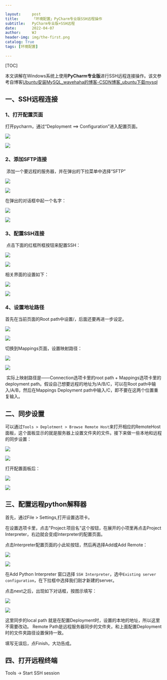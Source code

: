 ```yaml
---

layout:     post
title:      「环境配置」PyCharm专业版SSH远程操作
subtitle:   PyCharm专业版+SSH远程
date:       2022-04-07
author:     WJ
header-img: img/the-first.png
catalog: True
tags: [环境配置]
   
---
```


[TOC]

​         本文讲解在Windows系统上使用**PyCharm专业版**进行SSH远程连接操作。该文参考自博客[Ubuntu安装MySQL_wavehaha的博客-CSDN博客_ubuntu下载mysql](https://blog.csdn.net/sdkjkfk/article/details/108202094)

## 一、SSH远程连接

### 1、打开配置页面		

打开pycharm，通过“Deployment ==> Configuration”进入配置页面。

![]({{site.baseurl}}\img-post\环境配置\2022-04-07-PyCharm专业版SSH远程操作\打开配置页面.png)

![](..//img-post/环境配置/2022-04-07-PyCharm专业版SSH远程操作/打开配置页面.png)

### 2、添加SFTP连接

​		添加一个要远程的服务器，并在弹出的下拉菜单中选择“SFTP”

![]({{site.baseurl}}\img-post\环境配置\2022-04-07-PyCharm专业版SSH远程操作\添加SFTP的连接.png)

![](..//img-post/环境配置/2022-04-07-PyCharm专业版SSH远程操作/添加SFTP的连接.png)

在弹出的对话框中起一个名字：

![]({{site.baseurl}}\img-post\环境配置\2022-04-07-PyCharm专业版SSH远程操作\对话框起名字.png)

![](..//img-post/环境配置/2022-04-07-PyCharm专业版SSH远程操作/对话框起名字.png)

### 3、配置SSH连接

​	点击下面的红框所框按钮来配置SSH：

![]({{site.baseurl}}\img-post\环境配置\2022-04-07-PyCharm专业版SSH远程操作\配置SSH.png)

![](..//img-post/环境配置/2022-04-07-PyCharm专业版SSH远程操作/配置SSH.png)

相关界面的设置如下：

![]({{site.baseurl}}\img-post\环境配置\2022-04-07-PyCharm专业版SSH远程操作\SSH配置.png)

![](..//img-post/环境配置/2022-04-07-PyCharm专业版SSH远程操作/SSH配置.png)

### 4、设置地址路径

首先在当前页面的Root path中设置/，后面还要再进一步设定。

![]({{site.baseurl}}\img-post\环境配置\2022-04-07-PyCharm专业版SSH远程操作\设置root_path.png)

![](..//img-post/环境配置/2022-04-07-PyCharm专业版SSH远程操作/设置root_path.png)

切换到Mappings页面，设置映射路径：

![]({{site.baseurl}}\img-post\环境配置\2022-04-07-PyCharm专业版SSH远程操作\设置映射路径.png)

![](..//img-post/环境配置/2022-04-07-PyCharm专业版SSH远程操作/设置映射路径.png)

​		实际上映射路径是——Connection选项卡里的root path + Mappings选项卡里的deployment path。假设自己想要远程的地址为/A/B/C，可以在Root path中输入/A/B，然后在Mappings Deployment path中输入/C，即不要在这两个位置重复输入。

## 二、同步设置

​		可以通过`Tools > Deplotment > Browse Remote Host`来打开相应的RemoteHost面板，这个面板显示的就是服务器上设置文件夹的文件。接下来做一些本地和远程的同步设置：

![]({{site.baseurl}}\img-post\环境配置\2022-04-07-PyCharm专业版SSH远程操作\打开同步设置.png)

![](..//img-post/环境配置/2022-04-07-PyCharm专业版SSH远程操作/打开同步设置.png)

打开配置面板后：

![]({{site.baseurl}}\img-post\环境配置\2022-04-07-PyCharm专业版SSH远程操作\设置远程上传.png)

![](..//img-post/环境配置/2022-04-07-PyCharm专业版SSH远程操作/设置远程上传.png)

## 三、配置远程python解释器

首先，通过File > Settings,打开设置选项卡。

在设置选项卡里，点击"Project:项目名"这个按钮，在展开的小项里再点击Project Interpreter，右边就会变成Interpreter的配置页面。

点击Interpreter配置页面的小此轮按钮，然后再选择Add或Add Remote：

![]({{site.baseurl}}\img-post\环境配置\2022-04-07-PyCharm专业版SSH远程操作\添加SSHINterpreter.png)

![](..//img-post/环境配置/2022-04-07-PyCharm专业版SSH远程操作/添加SSHINterpreter.png)

在Add Python Interpreter 窗口选择 `SSH Interpreter`，选中`Existing server configuration`，在下拉框中选择我们刚才新建的server。

点击next之后，出现如下对话框，按图示填写：

![]({{site.baseurl}}\img-post\环境配置\2022-04-07-PyCharm专业版SSH远程操作\填写python解释器.png)

![](..//img-post/环境配置/2022-04-07-PyCharm专业版SSH远程操作/填写python解释器.png)

这里同步的local path 就是在配置Deployment时，设置的本地的地址，所以这里不需要改动。 Remote Path是远程服务器同步的文件夹，和上面配置Deployment时的文件夹路径设置保持一致。

填写无误后，点Finish，大功告成。

## 四、打开远程终端

Tools -> Start SSH session
